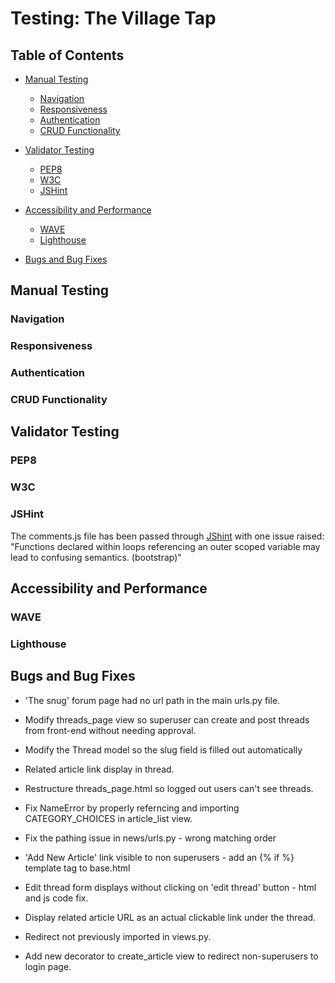 # Testing: The Village Tap

## Table of Contents

* [Manual Testing](#manual-testing)
     * [Navigation](#navigation)
     * [Responsiveness](#responsiveness)
     * [Authentication](#authentication)
     * [CRUD Functionality](#crud-functionality)

* [Validator Testing](#validator-testing)
     * [PEP8](#pep8)
     * [W3C](#w3c)
     * [JSHint](#jshint)

* [Accessibility and Performance](#accessibility-and-performance)
     * [WAVE](#wave)
     * [Lighthouse](#lighthouse)

* [Bugs and Bug Fixes](#bugs-and-bug-fixes)


## Manual Testing


### Navigation

### Responsiveness

### Authentication

### CRUD Functionality


## Validator Testing

### PEP8

### W3C

### JSHint

The comments.js file has been passed through [JShint](https://jshint.com/) with one issue raised: "Functions declared within loops referencing an outer scoped variable may lead to confusing semantics. (bootstrap)"


## Accessibility and Performance

### WAVE

### Lighthouse


## Bugs and Bug Fixes

* 'The snug' forum page had no url path in the main urls.py file.

* Modify threads_page view so superuser can create and post threads from front-end without needing approval.

* Modify the Thread model so the slug field is filled out automatically

* Related article link display in thread.

* Restructure threads_page.html so logged out users can't see threads.

* Fix NameError by properly referncing and importing CATEGORY_CHOICES in article_list view.

* Fix the pathing issue in news/urls.py - wrong matching order

* 'Add New Article' link visible to non superusers - add an {% if %} template tag to base.html

* Edit thread form displays without clicking on 'edit thread' button - html and js code fix.

* Display related article URL as an actual clickable link under the thread.

* Redirect not previously imported in views.py.

* Add new decorator to create_article view to redirect non-superusers to login page.